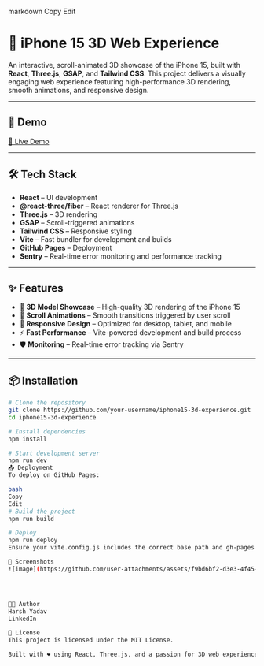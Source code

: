 
markdown
Copy
Edit
# 📱 iPhone 15 3D Web Experience

An interactive, scroll-animated 3D showcase of the iPhone 15, built with **React**, **Three.js**, **GSAP**, and **Tailwind CSS**. This project delivers a visually engaging web experience featuring high-performance 3D rendering, smooth animations, and responsive design.

---

## 🚀 Demo

[🔗 Live Demo](https://iphone-clone-web-mocha.vercel.app/)

---

## 🛠️ Tech Stack

- **React** – UI development
- **@react-three/fiber** – React renderer for Three.js
- **Three.js** – 3D rendering
- **GSAP** – Scroll-triggered animations
- **Tailwind CSS** – Responsive styling
- **Vite** – Fast bundler for development and builds
- **GitHub Pages** – Deployment
- **Sentry** – Real-time error monitoring and performance tracking

---

## ✨ Features

- 📱 **3D Model Showcase** – High-quality 3D rendering of the iPhone 15
- 📜 **Scroll Animations** – Smooth transitions triggered by user scroll
- 📱 **Responsive Design** – Optimized for desktop, tablet, and mobile
- ⚡ **Fast Performance** – Vite-powered development and build process
- 🛡 **Monitoring** – Real-time error tracking via Sentry

---

## 📦 Installation

```bash
# Clone the repository
git clone https://github.com/your-username/iphone15-3d-experience.git
cd iphone15-3d-experience

# Install dependencies
npm install

# Start development server
npm run dev
📤 Deployment
To deploy on GitHub Pages:

bash
Copy
Edit
# Build the project
npm run build

# Deploy
npm run deploy
Ensure your vite.config.js includes the correct base path and gh-pages is configured in package.json.

📸 Screenshots
![image](https://github.com/user-attachments/assets/f9bd6bf2-d3e3-4f45-92fe-d83f903897e9)




🧑‍💻 Author
Harsh Yadav
LinkedIn

📄 License
This project is licensed under the MIT License.

Built with ❤️ using React, Three.js, and a passion for 3D web experiences.
